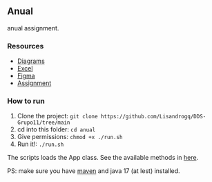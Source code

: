 ## Anual

anual assignment.

### Resources

-   [Diagrams](https://app.diagrams.net/?libs=general;uml#G1o_ooQYoGarYq9FF1gDRubEYKmAPNF90K#%7B%22pageId%22%3A%22C5RBs43oDa-KdzZeNtuy%22%7D)
-   [Excel](https://docs.google.com/spreadsheets/d/1fUp0v8w6_35XXzrJLJNwBvbo_W9sJLq9swMP_iFxI84/edit#gid=0)
-   [Figma](https://www.figma.com/file/l4YH5M21JTrqkBAEDC0iSx/Untitled?type=design&node-id=0%3A1&mode=design&t=dpcaHSFlc9CnMcil-1)
-   [Assignment](https://suriweb.com.ar/archivos/general/DDS-TPA-2024.pdf)

### How to run

1. Clone the project: `git clone https://github.com/Lisandrogq/DDS-Grupo11/tree/main`
2. cd into this folder: `cd anual`
3. Give permissions: `chmod +x ./run.sh`
4. Run it!: `./run.sh`

The scripts loads the App class. See the available methods in [here](./src/main/java/org/grupo11/app/App.java).

PS: make sure you have [maven](https://maven.apache.org/) and java 17 (at lest) installed.
